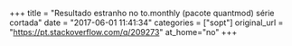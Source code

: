 +++
title = "Resultado estranho no to.monthly (pacote quantmod) série cortada"
date = "2017-06-01 11:41:34"
categories = ["sopt"]
original_url = "https://pt.stackoverflow.com/q/209273"
at_home="no"
+++

